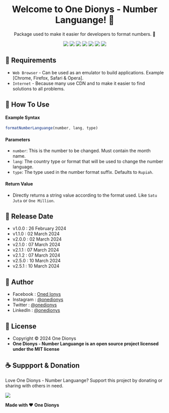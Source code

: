 <h1 align="center">Welcome to One Dionys - Number Languange! 👋 </h1>

<p align="center">Package used to make it easier for developers to format numbers. 💖 </p>

<p align="center">
<img src="https://img.shields.io/github/contributors/onedionys/onedionys-number-languange?style=flat-square">
<img src="https://img.shields.io/github/issues/onedionys/onedionys-number-languange?style=flat-square">
<img src="https://img.shields.io/github/stars/onedionys/onedionys-number-languange?style=flat-square"> 
<img src="https://img.shields.io/github/forks/onedionys/onedionys-number-languange?style=flat-square">
<img src="https://img.shields.io/github/last-commit/onedionys/onedionys-number-languange.svg?style=flat-square">
<img src="https://img.shields.io/github/languages/code-size/onedionys/onedionys-number-languange?style=flat-square">
<img src="https://img.shields.io/github/license/onedionys/onedionys-number-languange?style=flat-square">
</p>

## 💾 Requirements

* `Web Browser` - Can be used as an emulator to build applications. Example [Chrome, Firefox, Safari & Opera].
* `Internet` - Because many use CDN and to make it easier to find solutions to all problems.

## 🎯 How To Use

#### Example Syntax

```javascript
formatNumberLanguange(number, lang, type)
```

#### Parameters

* `number`: This is the number to be changed. Must contain the month name.
* `lang`: The country type or format that will be used to change the number language.
* `type`: The type used in the number format suffix. Defaults to `Rupiah`.

#### Return Value

* Directly returns a string value according to the format used. Like `Satu Juta` or `One Million`.

## 📆 Release Date

* v1.0.0 : 26 February 2024
* v1.1.0 : 02 March 2024
* v2.0.0 : 02 March 2024
* v2.1.0 : 07 March 2024
* v2.1.1 : 07 March 2024
* v2.1.2 : 07 March 2024
* v2.5.0 : 10 March 2024
* v2.5.1 : 10 March 2024

## 🧑 Author

* Facebook : <a href="https://www.facebook.com/theonedionys"> Oned Ionys</a>
* Instagram : <a href="https://www.instagram.com/onedionys/"> @onedionys</a>
* Twitter : <a href="https://twitter.com/onedionys"> @onedionys</a>
* LinkedIn :  <a href="https://www.linkedin.com/in/onedionys/"> @onedionys</a>

## 📝 License

* Copyright © 2024 One Dionys
* **One Dionys - Number Languange is an open source project licensed under the MIT license**

## ☕️ Suppport & Donation

Love One Dionys - Number Languange? Support this project by donating or sharing with others in need.

<a href="https://www.buymeacoffee.com/onedionys"><img src="https://img.shields.io/badge/Buy_Me_A_Coffee-FFDD00?style=for-the-badge&logo=buy-me-a-coffee&logoColor=black"/> </a>

**Made with ❤️ One Dionys**
